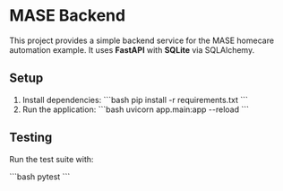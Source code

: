 # MASE Backend

This project provides a simple backend service for the MASE homecare automation example. It uses **FastAPI** with **SQLite** via SQLAlchemy.

## Setup

1. Install dependencies:
   \`\`\`bash
   pip install -r requirements.txt
   \`\`\`
2. Run the application:
   \`\`\`bash
   uvicorn app.main:app --reload
   \`\`\`

## Testing

Run the test suite with:

\`\`\`bash
pytest
\`\`\`
